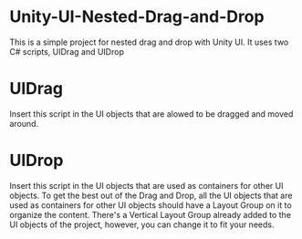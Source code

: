 # Unity-UI-Nested-Drag-and-Drop
This is a simple project for nested drag and drop with Unity UI. It uses two C# scripts, UIDrag and UIDrop

# UIDrag
Insert this script in the UI objects that are alowed to be dragged and moved around.

# UIDrop
Insert this script in the UI objects that are used as containers for other UI objects.
To get the best out of the Drag and Drop, all the UI objects that are used as containers for other UI objects should have a Layout Group on it to organize the content. There's a Vertical Layout Group already added to the UI objects of the project, however, you can change it to fit your needs.
